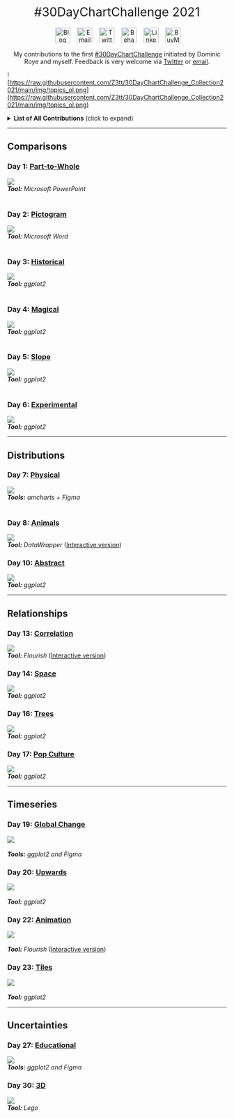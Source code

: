 <h1 style="font-weight:normal" align="center">
  &nbsp;#30DayChartChallenge 2021&nbsp;
</h1>

<div align="center">

&nbsp;&nbsp;&nbsp;
<a href="https://twitter.com/CedScherer"><img border="0" alt="Blog" src="https://assets.dryicons.com/uploads/icon/svg/4926/home.svg" width="35" height="35"></a>&nbsp;&nbsp;&nbsp;
<a href="mailto:info@data-vizard.com"><img border="0" alt="Email" src="https://assets.dryicons.com/uploads/icon/svg/8007/c804652c-fae4-43d7-b539-187d6a408254.svg" width="35" height="35"></a>&nbsp;&nbsp;&nbsp;
<a href="https://twitter.com/CedScherer"><img border="0" alt="Twitter" src="https://assets.dryicons.com/uploads/icon/svg/8385/c23f7ffc-ca8d-4246-8978-ce9f6d5bcc99.svg" width="35" height="35"></a>&nbsp;&nbsp;&nbsp;
<a href="https://www.behance.net/cedscherer"><img border="0" alt="Behance" src="https://assets.dryicons.com/uploads/icon/svg/8264/04073ce3-5b98-4f32-88d3-82b2ef828066.svg" width="35" height="35"></a>&nbsp;&nbsp;&nbsp;
<a href="https://www.linkedin.com/in/cedricpscherer/"><img border="0" alt="LinkedIn" src="https://assets.dryicons.com/uploads/icon/svg/8337/a347cd89-1662-4421-be90-58e5e8004eae.svg" width="35" height="35"></a>&nbsp;&nbsp;&nbsp;
<a href="https://www.buymeacoffee.com/z3tt"><img border="0" alt="BuyMeACoffee" src="https://www.buymeacoffee.com/assets/img/guidelines/logo-mark-3.svg" width="35" height="35"></a>&nbsp;&nbsp;&nbsp;

My contributions to the first [#30DayChartChallenge](https://twitter.com/tjukanov/status/1187713840550744066) initiated by Dominic Roye and myself. Feedback is very welcome via [Twitter](https://twitter.com/cedscherer) or [email](mailto:cedricphilippscherer@gmail.com).

</div>

![https://raw.githubusercontent.com/Z3tt/30DayChartChallenge_Collection2021/main/img/topics_ol.png](https://raw.githubusercontent.com/Z3tt/30DayChartChallenge_Collection2021/main/img/topics_ol.png)

<details>
  <summary><b>List of All Contributions</b> (click to expand)</summary>

<!-- toc -->
* Comparisons
  + Day 1: [Part-to-Whole](https://github.com/Z3tt/30DayChartChallenge/tree/main/01_part_to_whole/)
  + Day 2: [Pictogram](https://github.com/Z3tt/30DayChartChallenge/tree/main/02_pictogram/)
  + Day 3: [Historical](https://github.com/Z3tt/30DayChartChallenge/tree/main/03_historical/)
  + Day 4: [Magical](https://github.com/Z3tt/30DayChartChallenge/tree/main/04_magical/)
  + Day 5: [Slope](https://github.com/Z3tt/30DayChartChallenge/tree/main/05_slope/)
  + Day 6: [Experimental](https://github.com/Z3tt/30DayChartChallenge/tree/main/06_experimental/)
* Distributions
  + Day 7: [Physical](https://github.com/Z3tt/30DayChartChallenge/tree/main/07_physical/)
  + Day 8: [Animals](https://github.com/Z3tt/30DayChartChallenge/tree/main/08_animals/)
  + Day 9: Statistics
  + Day 10: [Abstract](https://github.com/Z3tt/30DayChartChallenge/tree/main/10_abstract/)
  + Day 11: Circular
  + Day 12: Strips
* Relationships
  + Day 13: [Correlation](https://github.com/Z3tt/30DayChartChallenge/tree/main/13_correlation/)
  + Day 14: [Space](https://github.com/Z3tt/30DayChartChallenge/tree/main/14_space/)
  + Day 15: Multivariate
  + Day 16: [Trees](https://github.com/Z3tt/30DayChartChallenge/tree/main/16_trees/)
  + Day 17: [Pop Culture](https://github.com/Z3tt/30DayChartChallenge/tree/main/17_pop_culture/)
  + Day 18: Connections
* Timeseries
  + Day 19: [Global Change](https://raw.githubusercontent.com/Z3tt/30DayChartChallenge/main/19_global_change/)
  + Day 20: [Upwards](https://raw.githubusercontent.com/Z3tt/30DayChartChallenge/main/20_upwards/)
  + Day 21: Downwards
  + Day 22: [Animation](https://raw.githubusercontent.com/Z3tt/30DayChartChallenge/main/22_animation/)
  + Day 23: [Tiles](https://raw.githubusercontent.com/Z3tt/30DayChartChallenge/main/23_tiles/)
  + Day 24: Monochrome
* Uncertainties:
  + Day 25: Demographic
  + Day 26: Trends
  + [Day 27: Educational](https://raw.githubusercontent.com/Z3tt/30DayChartChallenge/main/27_educational/)
  + Day 28: Future
  + Day 29: Deviations
  + [Day 30: 3D](https://raw.githubusercontent.com/Z3tt/30DayChartChallenge/main/30_3D/)
<!-- tocstop -->

</details>

***

## Comparisons

### Day 1: [Part-to-Whole](https://github.com/Z3tt/30DayChartChallenge/tree/main/01_part_to_whole)
![](https://raw.githubusercontent.com/Z3tt/30DayChartChallenge/main/01_part_to_whole/01_part_to_whole_v1.png)<br>***Tool:*** *Microsoft PowerPoint*<br><br>

### Day 2: [Pictogram](https://github.com/Z3tt/30DayChartChallenge/tree/main/02_pictogram)
![](https://raw.githubusercontent.com/Z3tt/30DayChartChallenge/main/02_pictogram/02_pictogram_en.png)<br>***Tool:*** *Microsoft Word*<br><br>

### Day 3: [Historical](https://github.com/Z3tt/30DayChartChallenge/tree/main/03_historical)
![](https://raw.githubusercontent.com/Z3tt/30DayChartChallenge/main/03_historical/03_historical.png)<br>***Tool:*** *ggplot2*<br><br>

### Day 4: [Magical](https://github.com/Z3tt/30DayChartChallenge/tree/main/04_magical)
![](https://raw.githubusercontent.com/Z3tt/30DayChartChallenge/main/04_magical/04_magical.png)<br>***Tool:*** *ggplot2*<br><br>

### Day 5: [Slope](https://github.com/Z3tt/30DayChartChallenge/tree/main/05_slope)
![](https://raw.githubusercontent.com/Z3tt/30DayChartChallenge/main/05_slope/05_slope.png)<br>***Tool:*** *ggplot2*<br><br>

### Day 6: [Experimental](https://github.com/Z3tt/30DayChartChallenge/tree/main/06_experimental)
![](https://raw.githubusercontent.com/Z3tt/30DayChartChallenge/main/06_experimental/06_experimental.png)<br>***Tool:*** *ggplot2*<br>

***

## Distributions

### Day 7: [Physical](https://github.com/Z3tt/30DayChartChallenge/tree/main/07_physical)
![](https://raw.githubusercontent.com/Z3tt/30DayChartChallenge/main/07_physical/07_physical.png)<br>***Tools:*** *amcharts + Figma*<br><br>

### Day 8: [Animals](https://github.com/Z3tt/30DayChartChallenge/tree/main/08_animals)
![](https://raw.githubusercontent.com/Z3tt/30DayChartChallenge/main/08_animals/08_animals_log.png)<br>***Tool:*** *DataWrapper* ([Interactive version](https://datawrapper.dwcdn.net/E883b/2/))<br>

### Day 10: [Abstract](https://github.com/Z3tt/30DayChartChallenge/tree/main/10_abstract)
![](https://raw.githubusercontent.com/Z3tt/30DayChartChallenge/main/10_abstract/10_abstract_turbo.png)<br>***Tool:*** *ggplot2*<br>

***

## Relationships

### Day 13: [Correlation](https://github.com/Z3tt/30DayChartChallenge/tree/main/10_abstract)
![](https://raw.githubusercontent.com/Z3tt/30DayChartChallenge/main/13_correlation/13_correlation.png)<br>***Tool:*** *Flourish* ([Interactive version](https://public.flourish.studio/visualisation/5846249/))<br>

### Day 14: [Space](https://github.com/Z3tt/30DayChartChallenge/tree/main/14_space)
![](https://raw.githubusercontent.com/Z3tt/30DayChartChallenge/main/14_space/14_space_mono.png)<br>***Tool:*** *ggplot2*<br>

### Day 16: [Trees](https://github.com/Z3tt/30DayChartChallenge/tree/main/16_trees)
![](https://raw.githubusercontent.com/Z3tt/30DayChartChallenge/main/16_trees/16_trees.png)<br>***Tool:*** *ggplot2*<br>

### Day 17: [Pop Culture](https://github.com/Z3tt/30DayChartChallenge/tree/main/16_trees)
![](https://raw.githubusercontent.com/Z3tt/30DayChartChallenge/main/17_pop_culture/17_pop_culture.png)<br>***Tool:*** *ggplot2*<br>

***

## Timeseries

### Day 19: [Global Change](https://raw.githubusercontent.com/Z3tt/30DayChartChallenge/main/19_global_change)
![](https://raw.githubusercontent.com/Z3tt/30DayChartChallenge/main/19_global_change/19_global_change.png)<br><br>***Tools:*** *ggplot2 and Figma*<br>

### Day 20: [Upwards](https://raw.githubusercontent.com/Z3tt/30DayChartChallenge/main/20_upwards)
![](https://raw.githubusercontent.com/Z3tt/30DayChartChallenge/main/20_upwards/20_upwards.png)<br><br>***Tool:*** *ggplot2*<br>

### Day 22: [Animation](https://raw.githubusercontent.com/Z3tt/30DayChartChallenge/main/22_animation)
![](https://raw.githubusercontent.com/Z3tt/30DayChartChallenge/main/22_animation/22_animation.png)<br><br>***Tool:*** *Flourish* ([Interactive version](https://public.flourish.studio/visualisation/5939637))<br>

### Day 23: [Tiles](https://raw.githubusercontent.com/Z3tt/30DayChartChallenge/main/23_tiles)
![](https://raw.githubusercontent.com/Z3tt/30DayChartChallenge/main/23_tiles/23_tiles.png)<br><br>***Tool:*** *ggplot2*<br>

***

## Uncertainties

### Day 27: [Educational](https://raw.githubusercontent.com/Z3tt/30DayChartChallenge/main/27_educational)
![](https://raw.githubusercontent.com/Z3tt/30DayChartChallenge/main/27_educational/27_educational.png)<br>***Tools:*** *ggplot2 and Figma*

### Day 30: [3D](https://raw.githubusercontent.com/Z3tt/30DayChartChallenge/main/30_3D)
![](https://raw.githubusercontent.com/Z3tt/30DayChartChallenge/main/30_3D/30_3D.png)<br>***Tool:*** *Lego*
